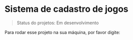 <h1>Sistema de cadastro de jogos</h1>

>Status do projetos: Em desenvolvimento

Para rodar esse projeto na sua máquina, por favor digite:
